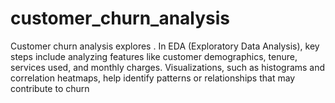 # customer_churn_analysis
Customer churn analysis explores . In EDA (Exploratory Data Analysis), key steps include analyzing features like customer demographics, tenure, services used, and monthly charges. Visualizations, such as histograms and correlation heatmaps, help identify patterns or relationships that may contribute to churn
